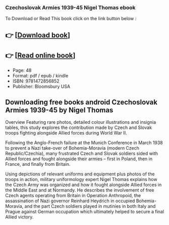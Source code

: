 ### Czechoslovak Armies 1939-45 Nigel Thomas ebook

To Download or Read This book click on the link button below :

## 👉  [**[Download book](http://filesbooks.info/download.php?group=book&from=github.com&id=696311&lnk=1081 "Download book")**]

## 👉  [**[Read online book](http://filesbooks.info/download.php?group=book&from=github.com&id=696311&lnk=1081 "Read online book")**]


* Page: 48
* Format: pdf / epub / kindle
* ISBN: 9781472856852
* Publisher: Bloomsbury USA



## Downloading free books android Czechoslovak Armies 1939-45 by Nigel Thomas


Overview
Featuring rare photos, detailed colour illustrations and insignia tables, this study explores the contribution made by Czech and Slovak troops fighting alongside Allied forces during World War II.
 
 Following the Anglo-French failure at the Munich Conference in March 1938 to prevent a Nazi take-over of Bohemia-Moravia (modern Czech Republic/Czechia), many frustrated Czech and Slovak soldiers sided with Allied forces and fought alongside their armies – first in Poland, then in France, and finally from Britain.
 
 Using depictions of relevant uniforms and equipment plus photos of the troops in action, military uniformology expert Nigel Thomas explains how the Czech Army was organized and how it fought alongside Allied forces in the Middle East and at Normandy. He describes the involvement of free Czech agents operating from Britain in Operation Anthropoid, the assassination of Nazi governor Reinhard Heydrich in occupied Bohemia-Moravia, and the part Czech soldiers played in mutinies in both Italy and Prague against German occupation which ultimately helped to secure a final Allied victory.



